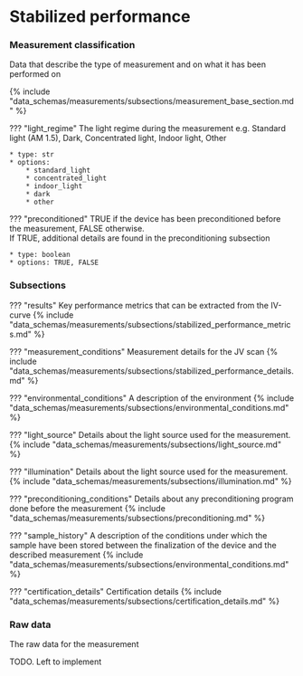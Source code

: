 # Stabilized performance

### Measurement classification
Data that describe the type of measurement and on what it has been performed on

{% include "data_schemas/measurements/subsections/measurement_base_section.md" %}

??? "light_regime"
    The light regime during the measurement e.g. Standard light (AM 1.5), Dark, Concentrated light, Indoor light, Other 
   
    * type: str
    * options: 
        * standard_light
        * concentrated_light
        * indoor_light
        * dark
        * other

??? "preconditioned"
    TRUE if the device has been preconditioned before the measurement, FALSE otherwise. <br/>
    If TRUE, additional details are found in the preconditioning subsection
    
    * type: boolean
    * options: TRUE, FALSE

### Subsections
<!-- ### Results -->
??? "results"
    Key performance metrics that can be extracted from the IV-curve
    {% include "data_schemas/measurements/subsections/stabilized_performance_metrics.md" %}    

<!-- ### Measurement conditions -->
??? "measurement_conditions"
    Measurement details for the JV scan
    {% include "data_schemas/measurements/subsections/stabilized_performance_details.md" %}    

<!-- ### Environmental conditions -->
??? "environmental_conditions"
    A description of the environment
    {% include "data_schemas/measurements/subsections/environmental_conditions.md" %}

<!-- ### Light source -->
??? "light_source"
    Details about the light source used for the measurement.
    {% include "data_schemas/measurements/subsections/light_source.md" %}

<!-- ### Illumination -->
??? "illumination"
    Details about the light source used for the measurement.
    {% include "data_schemas/measurements/subsections/illumination.md" %}    

<!-- ### Preconditioning -->
??? "preconditioning_conditions"
    Details about any preconditioning program done before the measurement
    {% include "data_schemas/measurements/subsections/preconditioning.md" %}

<!-- ### Sample History -->
??? "sample_history"
    A description of the conditions under which the sample have been stored between the finalization of the device and the described measurement
    {% include "data_schemas/measurements/subsections/environmental_conditions.md" %}    

<!-- ### Certification details -->
??? "certification_details"
    Certification details
    {% include "data_schemas/measurements/subsections/certification_details.md" %}

### Raw data
The raw data for the measurement

TODO. Left to implement    